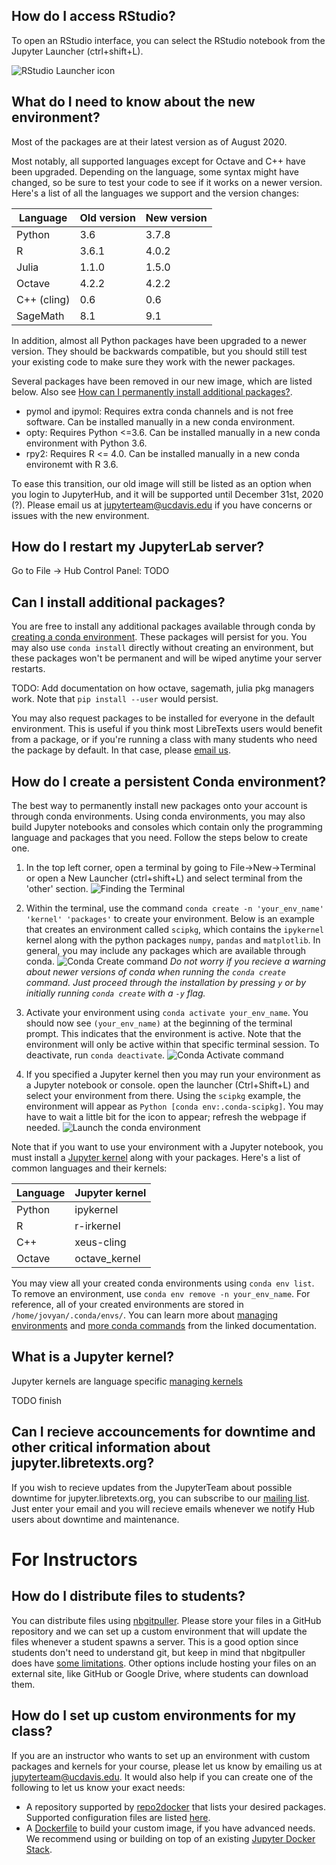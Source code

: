 ## How do I access RStudio?

To open an RStudio interface, you can select the RStudio notebook from the Jupyter Launcher (ctrl+shift+L).

![RStudio Launcher icon](RStudio-launcher.png)

## What do I need to know about the new environment?

Most of the packages are at their latest version as of August 2020.

Most notably, all supported languages except for Octave and C++ have been upgraded. Depending on the language, some syntax might have changed, so be sure to test your code to see if it works on a newer version. Here's a list of all the languages we support and the version changes:

| Language | Old version | New version |
| - | - | - |
| Python | 3.6 | 3.7.8 |
| R | 3.6.1 | 4.0.2 |
| Julia | 1.1.0 | 1.5.0 |
| Octave | 4.2.2 | 4.2.2 |
| C++ (cling) | 0.6 | 0.6 |
| SageMath | 8.1 | 9.1 |

In addition, almost all Python packages have been upgraded to a newer version. They should be backwards compatible, but you should still test your existing code to make sure they work with the newer packages.

Several packages have been removed in our new image, which are listed below. Also see [How can I permanently install additional packages?]().

- pymol and ipymol: Requires extra conda channels and is not free software. Can be installed manually in a new conda environment.
- opty: Requires Python <=3.6. Can be installed manually in a new conda environment with Python 3.6.
- rpy2: Requires R <= 4.0. Can be installed manually in a new conda environemt with R 3.6.

To ease this transition, our old image will still be listed as an option when you login to JupyterHub, and it will be supported until December 31st, 2020 (?). Please email us at [jupyterteam@ucdavis.edu](mailto:jupyterteam@ucdavis.edu) if you have concerns or issues with the new environment.

## How do I restart my JupyterLab server?

Go to File -> Hub Control Panel: TODO

## Can I install additional packages?

You are free to install any additional packages available through conda by [creating a conda environment](#how-do-i-create-a-persistent-conda-environment). These packages will persist for you. You may also use `conda install` directly without creating an environment, but these packages won't be permanent and will be wiped anytime your server restarts.

TODO: Add documentation on how octave, sagemath, julia pkg managers work. Note that `pip install --user` would persist.

You may also request packages to be installed for everyone in the default environment. This is useful if you think most LibreTexts users would benefit from a package, or if you're running a class with many students who need the package by default. In that case, please [email us](mailto:jupyterteam@ucdavis.edu).

## How do I create a persistent Conda environment?

The best way to permanently install new packages onto your account is through conda environments. Using conda environments, you may also build Jupyter notebooks and consoles which contain only the programming language and packages that you need. Follow the steps below to create one.

1. In the top left corner, open a terminal by going to File->New->Terminal or open a New Launcher (ctrl+shift+L) and select terminal from the 'other' section.
![Finding the Terminal](terminal.png)

2. Within the terminal, use the command `conda create -n 'your_env_name' 'kernel' 'packages'` to create your environment.
  Below is an example that creates an environment called `scipkg`, which contains the `ipykernel` kernel along with the python packages `numpy`, `pandas` and `matplotlib`. In general, you may include any packages which are available through conda.
  ![Conda Create command](conda-create.png)
  *Do not worry if you recieve a warning about newer versions of conda when running the `conda create` command. Just proceed through the installation by pressing `y` or by initially running `conda create` with a `-y` flag.*

3. Activate your environment using `conda activate your_env_name`. You should now see `(your_env_name)` at the beginning of the  terminal prompt. This indicates that the environment is active. Note that the environment will only be active within that specific terminal session. To deactivate, run `conda deactivate`.
  ![Conda Activate command](conda-activate.png)

4. If you specified a Jupyter kernel then you may run your environment as a Jupyter notebook or console. open the launcher (Ctrl+Shift+L) and select your environment from there. Using the `scipkg` example, the environment will appear as `Python [conda env:.conda-scipkg]`. You may have to wait a little bit for the icon to appear; refresh the webpage if needed.
  ![Launch the conda environment](env-launcher.png)

Note that if you want to use your environment with a Jupyter notebook, you must install a [Jupyter kernel](#what-is-a-jupyter-kernel) along with your packages. Here's a list of common languages and their kernels:

| Language | Jupyter kernel |
| - | - |
| Python | ipykernel |
| R | r-irkernel |
| C++ | xeus-cling |
| Octave | octave_kernel |

You may view all your created conda environments using `conda env list`. To remove an environment, use `conda env remove -n your_env_name`. For reference, all of your created environments are stored in `/home/jovyan/.conda/envs/`. You can learn more about [managing environments](https://docs.conda.io/projects/conda/en/latest/user-guide/tasks/manage-environments.html) and [more conda commands](https://docs.conda.io/projects/conda/en/latest/commands.html) from the linked documentation.

## What is a Jupyter kernel?

Jupyter kernels are language specific [managing kernels](https://jupyterlab.readthedocs.io/en/stable/user/running.html)

TODO finish

## Can I recieve accouncements for downtime and other critical information about jupyter.libretexts.org?

If you wish to recieve updates from the JupyterTeam about possible downtime for jupyter.libretexts.org, you can subscribe to our [mailing list](https://lists.ucdavis.edu/sympa/subscribe/flock-announce). Just enter your email and you will recieve emails whenever we notify Hub users about downtime and maintenance.

# For Instructors

## How do I distribute files to students?

You can distribute files using [nbgitpuller](https://jupyterhub.github.io/nbgitpuller/index.html). Please store your files in a GitHub repository and we can set up a custom environment that will update the files whenever a student spawns a server. This is a good option since students don't need to understand git, but keep in mind that nbgitpuller does have [some limitations](https://jupyterhub.github.io/nbgitpuller/topic/automatic-merging.html). Other options include hosting your files on an external site, like GitHub or Google Drive, where students can download them.

## How do I set up custom environments for my class?

If you are an instructor who wants to set up an environment with custom packages and kernels for your course, please let us know by emailing us at jupyterteam@ucdavis.edu. It would also help if you can create one of the following to let us know your exact needs:

- A repository supported by [repo2docker](https://repo2docker.readthedocs.io/) that lists your desired packages. Supported configuration files are listed [here](https://repo2docker.readthedocs.io/en/latest/config_files.html).
- A [Dockerfile](https://docs.docker.com/engine/reference/builder/) to build your custom image, if you have advanced needs. We recommend using or building on top of an existing [Jupyter Docker Stack](https://jupyter-docker-stacks.readthedocs.io/en/latest/index.html).
